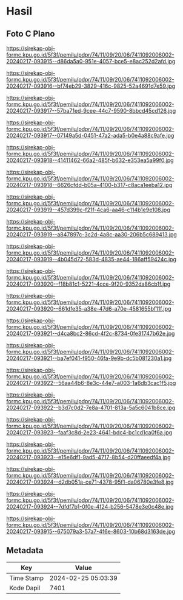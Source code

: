 # Hasil

## Foto C Plano

https://sirekap-obj-formc.kpu.go.id/5f3f/pemilu/pdpr/74/11/09/20/06/7411092006002-20240217-093915--d86da5a0-951e-4057-bce5-e8ac252d2afd.jpg

https://sirekap-obj-formc.kpu.go.id/5f3f/pemilu/pdpr/74/11/09/20/06/7411092006002-20240217-093916--bf74eb29-3829-416c-9825-52a4691d7e59.jpg

https://sirekap-obj-formc.kpu.go.id/5f3f/pemilu/pdpr/74/11/09/20/06/7411092006002-20240217-093917--57ba71ed-9cee-44c7-9590-8bbcd45cd126.jpg

https://sirekap-obj-formc.kpu.go.id/5f3f/pemilu/pdpr/74/11/09/20/06/7411092006002-20240217-093917--07149a5d-0451-47a2-ada5-b0e4a88c9afe.jpg

https://sirekap-obj-formc.kpu.go.id/5f3f/pemilu/pdpr/74/11/09/20/06/7411092006002-20240217-093918--41411462-66a2-485f-b632-e353ea5a99f0.jpg

https://sirekap-obj-formc.kpu.go.id/5f3f/pemilu/pdpr/74/11/09/20/06/7411092006002-20240217-093918--6626cfdd-b05a-4100-b317-c8aca1eeba12.jpg

https://sirekap-obj-formc.kpu.go.id/5f3f/pemilu/pdpr/74/11/09/20/06/7411092006002-20240217-093919--457d399c-f21f-4ca6-aa46-c114b1e9e108.jpg

https://sirekap-obj-formc.kpu.go.id/5f3f/pemilu/pdpr/74/11/09/20/06/7411092006002-20240217-093919--a847897c-3c2d-4a8c-aa30-206b5c689413.jpg

https://sirekap-obj-formc.kpu.go.id/5f3f/pemilu/pdpr/74/11/09/20/06/7411092006002-20240217-093919--4b045d72-583d-4835-ae44-186aff59424c.jpg

https://sirekap-obj-formc.kpu.go.id/5f3f/pemilu/pdpr/74/11/09/20/06/7411092006002-20240217-093920--f18b81c1-5221-4cce-9f20-9352da86cb1f.jpg

https://sirekap-obj-formc.kpu.go.id/5f3f/pemilu/pdpr/74/11/09/20/06/7411092006002-20240217-093920--661dfe35-a38e-47d6-a70e-4581655bf11f.jpg

https://sirekap-obj-formc.kpu.go.id/5f3f/pemilu/pdpr/74/11/09/20/06/7411092006002-20240217-093921--d4ca8bc2-86cd-4f2c-8734-0fe31747b62e.jpg

https://sirekap-obj-formc.kpu.go.id/5f3f/pemilu/pdpr/74/11/09/20/06/7411092006002-20240217-093921--ba7ef041-f950-46fa-9e9b-dc5b081230a1.jpg

https://sirekap-obj-formc.kpu.go.id/5f3f/pemilu/pdpr/74/11/09/20/06/7411092006002-20240217-093922--56aa44b6-8e3c-44e7-a003-1a6db3cac1f5.jpg

https://sirekap-obj-formc.kpu.go.id/5f3f/pemilu/pdpr/74/11/09/20/06/7411092006002-20240217-093922--b3d7c0d2-7e8a-4701-813a-5a5c6041b8ce.jpg

https://sirekap-obj-formc.kpu.go.id/5f3f/pemilu/pdpr/74/11/09/20/06/7411092006002-20240217-093923--faaf3c8d-2e23-4641-bdc4-bc1cd1ca0f6a.jpg

https://sirekap-obj-formc.kpu.go.id/5f3f/pemilu/pdpr/74/11/09/20/06/7411092006002-20240217-093923--e15e6df1-9ad5-4717-8b54-d20ffaeedf4a.jpg

https://sirekap-obj-formc.kpu.go.id/5f3f/pemilu/pdpr/74/11/09/20/06/7411092006002-20240217-093924--d2db051a-ce71-4378-95f1-da06780e3fe8.jpg

https://sirekap-obj-formc.kpu.go.id/5f3f/pemilu/pdpr/74/11/09/20/06/7411092006002-20240217-093924--7dfdf7b1-0f0e-4f24-b256-5478e3e0c48e.jpg

https://sirekap-obj-formc.kpu.go.id/5f3f/pemilu/pdpr/74/11/09/20/06/7411092006002-20240217-093915--675079a3-57a7-4f6e-8603-10b68d3163de.jpg


## Metadata

| Key        | Value               |
| ---------- | ------------------- |
| Time Stamp | 2024-02-25 05:03:39 |
| Kode Dapil | 7401                |



